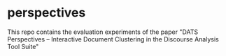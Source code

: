 # perspectives
This repo contains the evaluation experiments of the paper "DATS Perspectives – Interactive Document Clustering in the Discourse Analysis Tool Suite"
